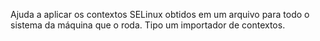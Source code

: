 Ajuda a aplicar os contextos SELinux obtidos em um arquivo
para todo o sistema da máquina que o roda. Tipo um importador
de contextos.
